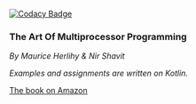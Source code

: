[![Codacy Badge](https://api.codacy.com/project/badge/Grade/c9232a6a5f8643fb856742ac8b7473dd)](https://www.codacy.com/app/akhalikov/art-of-multiprocessor-programming?utm_source=github.com&amp;utm_medium=referral&amp;utm_content=akhalikov/art-of-multiprocessor-programming&amp;utm_campaign=Badge_Grade)

### The Art Of Multiprocessor Programming

_By Maurice Herlihy & Nir Shavit_

_Examples and assignments are written on Kotlin._

[The book on Amazon](https://www.amazon.com/Art-Multiprocessor-Programming-Revised-Reprint/dp/0123973376/ref=sr_1_1?ie=UTF8&qid=1524328675&sr=8-1&keywords=the+art+of+multiprocessor+programming)
